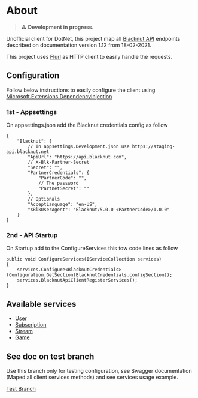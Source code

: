 # About

> :warning: **Development in progress.**

Unofficial client for DotNet, this project map all [Blacknut API](http://www.blacknut.com) endpoints described on documentation version 1.12 from 18-02-2021.

This project uses [Flurl](https://flurl.dev/) as HTTP client to easily handle the requests.

## Configuration

Follow below instructions to easily configure the client using [Microsoft.Extensions.DependencyInjection](https://www.nuget.org/packages/Microsoft.Extensions.DependencyInjection)

### 1st - Appsettings

On appsettings.json add the Blacknut credentials config as follow

    {
	    "Blacknut": {
		    // In appsettings.Development.json use https://staging-api.blacknut.net
		    "ApiUrl": "https://api.blacknut.com",
		    // X-Blk-Partner-Secret
		    "Secret": "",
		    "PartnerCredentials": {
			    "PartnerCode": "",
			    // The password
			    "PartnetSecret": ""
		    },
		    // Optionals
		    "AcceptLanguage": "en-US",
		    "XBlkUserAgent": "Blacknut/5.0.0 <PartnerCode>/1.0.0"
	    }
    }

### 2nd - API Startup

On Startup add to the ConfigureServices this tow code lines as follow

    public void ConfigureServices(IServiceCollection services)
    {
		services.Configure<BlacknutCredentials>(Configuration.GetSection(BlacknutCredentials.configSection));
		services.BlacknutApiClientRegisterServices();
	}


## Available services

 - [User](src/BlacknutApiClient/Interfaces/Services/IUserService.cs)
 - [Subscription](src/BlacknutApiClient/Interfaces/Services/ISubscriptionService.cs)
 - [Stream](src/BlacknutApiClient/Interfaces/Services/IStreamService.cs)
 - [Game](src/BlacknutApiClient/Interfaces/Services/IGameService.cs)


## See doc on test branch

Use this branch only for testing configuration, see Swagger documentation (Maped all client services methods) and see services usage example.

[Test Branch](https://github.com/renancr176/BlacknutApiClient/tree/ToTestOnly)
